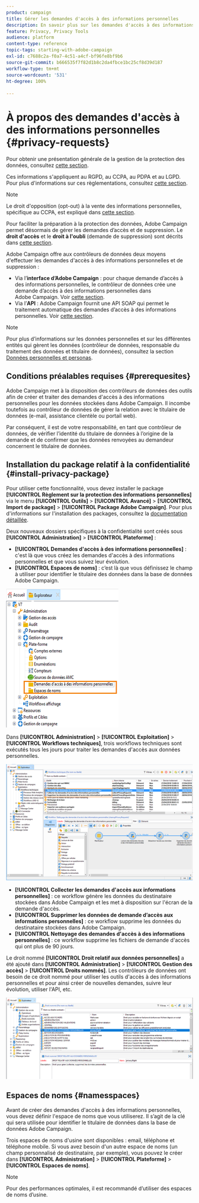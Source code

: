 ```yaml
---
product: campaign
title: Gérer les demandes d'accès à des informations personnelles
description: En savoir plus sur les demandes d'accès à des informations personnelles
feature: Privacy, Privacy Tools
audience: platform
content-type: reference
topic-tags: starting-with-adobe-campaign
exl-id: c7688c2a-f0a7-4c51-a4cf-bf96fe8bf9b6
source-git-commit: b666535f7f82d1b8c2da4fbce1bc25cf8d39d187
workflow-type: tm+mt
source-wordcount: '531'
ht-degree: 100%

---
```


# À propos des demandes d&#39;accès à des informations personnelles {#privacy-requests}



Pour obtenir une présentation générale de la gestion de la protection des données, consultez [cette section](privacy-management.md).

Ces informations s&#39;appliquent au RGPD, au CCPA, au PDPA et au LGPD. Pour plus d&#39;informations sur ces règlementations, consultez [cette section](privacy-management.md#privacy-management-regulations).

>[!NOTE]
>
>Le droit d&#39;opposition (opt-out) à la vente des informations personnelles, spécifique au CCPA, est expliqué dans [cette section](#sale-of-personal-information-ccpa).

<!--Installation procedures described in this document are applicable starting Campaign Classic 18.4 (build 8931+). If you are running on a previous version, refer to this [technote](https://helpx.adobe.com/campaign/kb/how-to-install-gdpr-package-on-legacy-versions.html).-->

Pour faciliter la préparation à la protection des données, Adobe Campaign permet désormais de gérer les demandes d’accès et de suppression. Le **droit d&#39;accès** et le **droit à l&#39;oubli** (demande de suppression) sont décrits dans [cette section](privacy-management.md#right-access-forgotten).

Adobe Campaign offre aux contrôleurs de données deux moyens d&#39;effectuer les demandes d&#39;accès à des informations personnelles et de suppression :

* Via l’**interface d’Adobe Campaign** : pour chaque demande d’accès à des informations personnelles, le contrôleur de données crée une demande d’accès à des informations personnelles dans Adobe Campaign. Voir [cette section](privacy-requests-ui.md).
* Via l’**API** : Adobe Campaign fournit une API SOAP qui permet le traitement automatique des demandes d’accès à des informations personnelles. Voir [cette section](privacy-requests-api.md).

>[!NOTE]
>
>Pour plus d’informations sur les données personnelles et sur les différentes entités qui gèrent les données (contrôleur de données, responsable du traitement des données et titulaire de données), consultez la section [Données personnelles et personas](privacy-and-recommendations.md#personal-data).

## Conditions préalables requises {#prerequesites}

Adobe Campaign met à la disposition des contrôleurs de données des outils afin de créer et traiter des demandes d&#39;accès à des informations personnelles pour les données stockées dans Adobe Campaign. Il incombe toutefois au contrôleur de données de gérer la relation avec le titulaire de données (e-mail, assistance clientèle ou portail web).

Par conséquent, il est de votre responsabilité, en tant que contrôleur de données, de vérifier l’identité du titulaire de données à l’origine de la demande et de confirmer que les données renvoyées au demandeur concernent le titulaire de données.

## Installation du package relatif à la confidentialité {#install-privacy-package}

Pour utiliser cette fonctionnalité, vous devez installer le package **[!UICONTROL Règlement sur la protection des informations personnelles]** via le menu **[!UICONTROL Outils]** > **[!UICONTROL Avancé]** > **[!UICONTROL Import de package]** > **[!UICONTROL Package Adobe Campaign]**. Pour plus d&#39;informations sur l&#39;installation des packages, consultez la [documentation détaillée](../../installation/using/installing-campaign-standard-packages.md).

Deux nouveaux dossiers spécifiques à la confidentialité sont créés sous **[!UICONTROL Administration]** > **[!UICONTROL Plateforme]** :

* **[!UICONTROL Demandes d&#39;accès à des informations personnelles]** : c&#39;est là que vous créez les demandes d&#39;accès à des informations personnelles et que vous suivez leur évolution.
* **[!UICONTROL Espaces de noms]** : c’est là que vous définissez le champ à utiliser pour identifier le titulaire des données dans la base de données Adobe Campaign.

![](assets/privacy-folders.png)

Dans **[!UICONTROL Administration]** > **[!UICONTROL Exploitation]** > **[!UICONTROL Workflows techniques]**, trois workflows techniques sont exécutés tous les jours pour traiter les demandes d&#39;accès aux données personnelles.

![](assets/privacy-workflows.png)

* **[!UICONTROL Collecter les demandes d&#39;accès aux informations personnelles]** : ce workflow génère les données du destinataire stockées dans Adobe Campaign et les met à disposition sur l&#39;écran de la demande d&#39;accès.
* **[!UICONTROL Supprimer les données de demande d’accès aux informations personnelles]** : ce workflow supprime les données du destinataire stockées dans Adobe Campaign.
* **[!UICONTROL Nettoyage des demandes d&#39;accès à des informations personnelles]** : ce workflow supprime les fichiers de demande d&#39;accès qui ont plus de 90 jours.

Le droit nommé **[!UICONTROL Droit relatif aux données personnelles]** a été ajouté dans **[!UICONTROL Administration]** > **[!UICONTROL Gestion des accès]** > **[!UICONTROL Droits nommés]**. Les contrôleurs de données ont besoin de ce droit nommé pour utiliser les outils d&#39;accès à des informations personnelles et pour ainsi créer de nouvelles demandes, suivre leur évolution, utiliser l&#39;API, etc.

![](assets/privacy-right.png)

## Espaces de noms {#namesspaces}

Avant de créer des demandes d&#39;accès à des informations personnelles, vous devez définir l&#39;espace de noms que vous utiliserez. Il s’agit de la clé qui sera utilisée pour identifier le titulaire de données dans la base de données Adobe Campaign.

Trois espaces de noms d&#39;usine sont disponibles : email, téléphone et téléphone mobile. Si vous avez besoin d&#39;un autre espace de noms (un champ personnalisé de destinataire, par exemple), vous pouvez le créer dans **[!UICONTROL Administration]** > **[!UICONTROL Plateforme]** > **[!UICONTROL Espaces de noms]**.

>[!NOTE]
>
>Pour des performances optimales, il est recommandé d’utiliser des espaces de noms d’usine.
